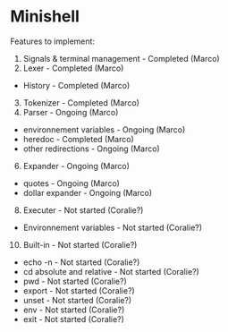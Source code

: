 # Minishell

Features to implement:

1. Signals & terminal management - Completed (Marco)
2. Lexer - Completed (Marco)
  - History - Completed (Marco)
3. Tokenizer - Completed (Marco)
4. Parser - Ongoing (Marco)
  - environnement variables - Ongoing (Marco)
  - heredoc - Completed (Marco)
  - other redirections - Ongoing (Marco)
6. Expander - Ongoing (Marco)
  - quotes - Ongoing (Marco)
  - dollar expander - Ongoing (Marco)
8. Executer - Not started (Coralie?)
  - Environnement variables - Not started (Coralie?)
10. Built-in - Not started (Coralie?)
  - echo -n - Not started (Coralie?)
  - cd absolute and relative - Not started (Coralie?)
  - pwd - Not started (Coralie?)
  - export - Not started (Coralie?)
  - unset - Not started (Coralie?)
  - env - Not started (Coralie?)
  - exit - Not started (Coralie?)
